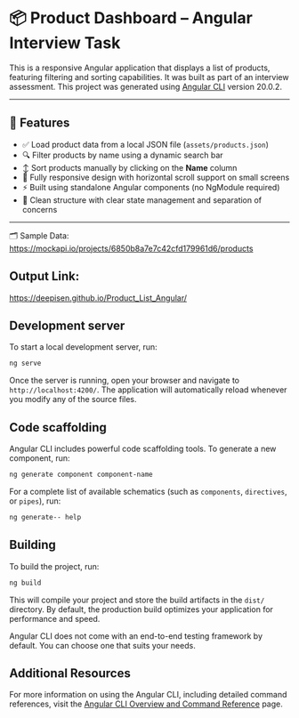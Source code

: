 


# 📦 Product Dashboard – Angular Interview Task

This is a responsive Angular application that displays a list of products, featuring filtering and sorting capabilities. It was built as part of an interview assessment.
This project was generated using [Angular CLI](https://github.com/angular/angular-cli) version 20.0.2.

---

## 🚀 Features

- ✅ Load product data from a local JSON file (`assets/products.json`)
- 🔍 Filter products by name using a dynamic search bar
- ↕️ Sort products manually by clicking on the **Name** column
- 📱 Fully responsive design with horizontal scroll support on small screens
- ⚡ Built using standalone Angular components (no NgModule required)
- 🧪 Clean structure with clear state management and separation of concerns

---

🗂 Sample Data:
https://mockapi.io/projects/6850b8a7e7c42cfd179961d6/products

## Output Link:
https://deepisen.github.io/Product_List_Angular/

## Development server

To start a local development server, run:

```bash
ng serve
```

Once the server is running, open your browser and navigate to `http://localhost:4200/`. The application will automatically reload whenever you modify any of the source files.

## Code scaffolding

Angular CLI includes powerful code scaffolding tools. To generate a new component, run:

```bash
ng generate component component-name
```

For a complete list of available schematics (such as `components`, `directives`, or `pipes`), run:

```bash
ng generate-- help
```

## Building

To build the project, run:

```bash
ng build
```

This will compile your project and store the build artifacts in the `dist/` directory. By default, the production build optimizes your application for performance and speed.



Angular CLI does not come with an end-to-end testing framework by default. You can choose one that suits your needs.

## Additional Resources

For more information on using the Angular CLI, including detailed command references, visit the [Angular CLI Overview and Command Reference](https://angular.dev/tools/cli) page.
